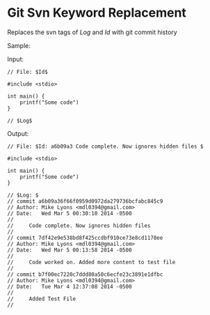 Git Svn Keyword Replacement
===========================

Replaces the svn tags of $Log$ and $Id$ with git commit history

Sample:

Input:
```
// File: $Id$

#include <stdio>

int main() {
	printf("Some code")
}

// $Log$ 
```

Output:
```
// File: $Id: a6b09a3 Code complete. Now ignores hidden files $

#include <stdio>

int main() {
	printf("Some code")
}

// $Log: $ 
// commit a6b09a36f66f0959d0972da279736bcfabc845c9
// Author: Mike Lyons <mdl0394@gmail.com>
// Date:   Wed Mar 5 00:30:10 2014 -0500
// 
//     Code complete. Now ignores hidden files
// 
// commit 7df42e9e538bd8f425ccdbf910ce73e8cd1178ee
// Author: Mike Lyons <mdl0394@gmail.com>
// Date:   Wed Mar 5 00:13:58 2014 -0500
// 
//     Code worked on. Added more content to test file
// 
// commit b7f00ec7220c7ddd80a50c6ecfe23c3891e1dfbc
// Author: Mike Lyons <mdl0394@gmail.com>
// Date:   Tue Mar 4 12:37:08 2014 -0500
// 
//     Added Test File
// 
```
